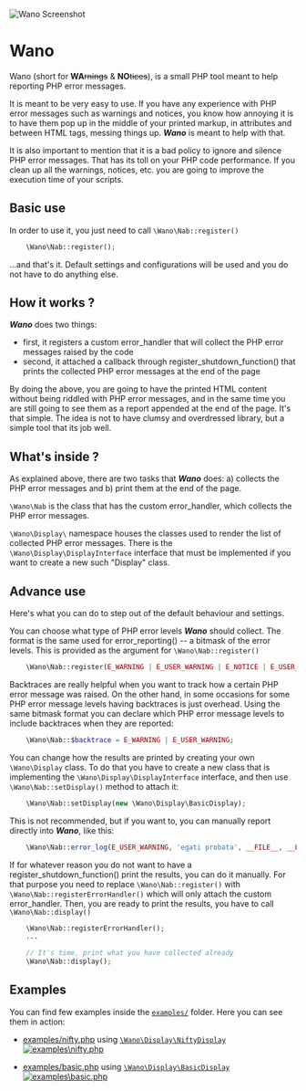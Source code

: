 ![Wano Screenshot](http://kaloyan.info/wano.github.com/1.png "Screenshot from \Wano\Display\NiftyDisplay")

# Wano
Wano (short for **WA**~~rnings~~ & **NO**~~tices~~), is a small PHP tool meant to help reporting PHP error messages.

It is meant to be very easy to use. If you have any experience with PHP error messages such as warnings and notices, you know how annoying it is to have them pop up in the middle of your printed markup, in attributes and between HTML tags, messing things up. ***Wano*** is meant to help with that.

It is also important to mention that it is a bad policy to ignore and silence PHP error messages. That has its toll on  your PHP code performance. If you clean up all the warnings, notices, etc. you are going to improve the execution time of your scripts.

## Basic use
In order to use it, you just need to call `\Wano\Nab::register()`
```php
	\Wano\Nab::register();
```
...and that's it. Default settings and configurations will be used and you do not have to do anything else.

## How it works ?
***Wano*** does two things:

 * first, it registers a custom error_handler that will collect the PHP error messages raised by the code
 * second, it attached a callback through register_shutdown_function() that prints the collected PHP error messages at the end of the page

By doing the above, you are going to have the printed HTML content without being riddled with PHP error messages, and in the same time you are still going to see them as a report appended at the end of the page. It's that simple. The idea is not to have clumsy and overdressed library, but a simple tool that its job well.

## What's inside ?
As explained above, there are two tasks that ***Wano*** does: a) collects the PHP error messages and b) print them at the end of the page.

`\Wano\Nab` is the class that has the custom error_handler, which collects the PHP error messages.

`\Wano\Display\` namespace houses the classes used to render the list of collected PHP error messages. There is the `\Wano\Display\DisplayInterface` interface that must be implemented if you want to create a new such "Display" class.

## Advance use
Here's what you can do to step out of the default behaviour and settings.

You can choose what type of PHP error levels ***Wano*** should collect. The format is the same used for error_reporting() -- a bitmask of the error levels. This is provided as the argument for `\Wano\Nab::register()`
```php
	\Wano\Nab::register(E_WARNING | E_USER_WARNING | E_NOTICE | E_USER_NOTICE);
```
Backtraces are really helpful when you want to track how a certain PHP error message was raised. On the other hand, in some occasions for some PHP error message levels having backtraces is just overhead. Using the same bitmask format you can declare which PHP error message levels to include backtraces when they are reported:
```php
	\Wano\Nab::$backtrace = E_WARNING | E_USER_WARNING;
```
You can change how the results are printed by creating your own `\Wano\Display` class. To do that you have to create a new class that is implementing the `\Wano\Display\DisplayInterface` interface, and then use `\Wano\Nab::setDisplay()` method to attach it:
```php
	\Wano\Nab::setDisplay(new \Wano\Display\BasicDisplay);
```
This is not recommended, but if you want to, you can manually report directly into ***Wano***, like this:
```php
	\Wano\Nab::error_log(E_USER_WARNING, 'egati probata', __FILE__, __LINE__);
```
If for whatever reason you do not want to have a register_shutdown_function() print the results, you can do it manually. For that purpose you need to replace `\Wano\Nab::register()` with `\Wano\Nab::registerErrorHandler()` which will only attach the custom error_handler. Then, you are ready to print the results, you have to call `\Wano\Nab::display()`
```php
	\Wano\Nab::registerErrorHandler();
	...

	// It's time, print what you have collected already
	\Wano\Nab::display();
```
## Examples
You can find few examples inside the [`examples/`](/examples/) folder. Here you can see them in action:

 * [examples/nifty.php](http://kaloyan.info/wano.github.com/demo/nifty.php) using [`\Wano\Display\NiftyDisplay`](/src/Display/NiftyDisplay.php)
 [![examples\nifty.php](http://kaloyan.info/wano.github.com/2.png)](http://kaloyan.info/wano.github.com/demo/nifty.php)

 * [examples/basic.php](http://kaloyan.info/wano.github.com/demo/basic.php) using [`\Wano\Display\BasicDisplay`](/src/Display/BasicDisplay.php)
[![examples\basic.php](http://kaloyan.info/wano.github.com/3.png)](http://kaloyan.info/wano.github.com/demo/basic.php)
